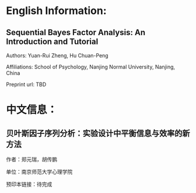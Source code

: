 # English Information:
## Sequential Bayes Factor Analysis: An Introduction and Tutorial

Authors: Yuan-Rui Zheng, Hu Chuan-Peng

Affiliations: School of Psychology, Nanjing Normal University, Nanjing, China

Preprint url: TBD

# 中文信息：
## 贝叶斯因子序列分析：实验设计中平衡信息与效率的新方法

作者：郑元瑞，胡传鹏

单位：南京师范大学心理学院

预印本链接：待完成
